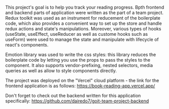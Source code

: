 This project's goal is to help you track your reading progress. Bpth frontend and backend parts of application were written as the part of a team project.
Redux toolkit was used as an instrument for reducement of the boilerplate code, which also provides a convenient way to set up the store and handle redux actions and state's manipulations. Moreover, various types of hooks (useState, useEffect, useReducer as well as custome hooks such as useForm) were used to manage the state and manipulate with lifecycle of react's components.

Emotion library was used to write the css styles: this library reduces the boilerplate code by letting you use the props to pass the styles to the component. It also supports vendor-prefixing, nested selectors, media queries as well as allow to style components directly.

The project was deployed on the "Vercel" cloud platform - the link for the frontend application is as follows:
https://book-reading-app.vercel.app/

Don't forget to check out the backend written for this application specifically:
https://github.com/dairedo7/goit-team-project-backend
